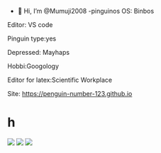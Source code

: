 - 👋 Hi, I’m @Mumuji2008
-pinguinos
OS: Binbos


Editor: VS code

Pinguin type:yes

Depressed: Mayhaps

Hobbi:Googology

Editor for latex:Scientific Workplace

Site: https://penguin-number-123.github.io
# h
![](https://img.shields.io/badge/Editor-VSCode-informational?style=plastic&logo=visual-studio-code&logoColor=white&color=2bbc8a)
![](https://img.shields.io/badge/OS-Windows-blue?style=plastic&logo=windows&logocolor=white)
![](https://img.shields.io/badge/Languages%3A-Python%2C%20Js-blue?style=plastic&logo=python&logoColor=white)
<!---
Mumuji2008/Mumuji2008 is a ✨ special ✨ repository because its `README.md` (this file) appears on your GitHub profile.
You can click the Preview link to take a look at your changes.
--->
